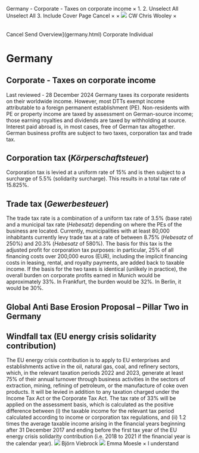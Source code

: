 Germany - Corporate - Taxes on corporate income
×
1.
2.
Unselect All
Unselect All
3.
Include Cover Page
Cancel
×
×
![](-/media/world-wide-tax-summaries/attachments/global---chris-wooley.ashx%3Frev=ac5e5f3223b34096b1afc2a6009c7320&revision=ac5e5f32-23b3-4096-b1af-c2a6009c7320&hash=859B7ADC84DC2CBEC9760E9E6EE7DE6D0A8BFCDF)
CW
Chris Wooley
×
######
Cancel
Send
Overview](germany.html)
Corporate
Individual
# Germany
## Corporate - Taxes on corporate income
Last reviewed - 28 December 2024
Germany taxes its corporate residents on their worldwide income. However, most DTTs exempt income attributable to a foreign permanent establishment (PE). Non-residents with PE or property income are taxed by assessment on German-source income; those earning royalties and dividends are taxed by withholding at source. Interest paid abroad is, in most cases, free of German tax altogether.
German business profits are subject to two taxes, corporation tax and trade tax.
## Corporation tax (*Körperschaftsteuer*)
Corporation tax is levied at a uniform rate of 15% and is then subject to a surcharge of 5.5% (solidarity surcharge). This results in a total tax rate of 15.825%.
## Trade tax (*Gewerbesteuer*)
The trade tax rate is a combination of a uniform tax rate of 3.5% (base rate) and a municipal tax rate (*Hebesatz*) depending on where the PEs of the business are located. Currently, municipalities with at least 80,000 inhabitants currently levy trade tax at a rate of between 8.75% (*Hebesatz* of 250%) and 20.3% (*Hebesatz* of 580%).
The basis for this tax is the adjusted profit for corporation tax purposes: in particular, 25% of all financing costs over 200,000 euros (EUR), including the implicit financing costs in leasing, rental, and royalty payments, are added back to taxable income.
If the basis for the two taxes is identical (unlikely in practice), the overall burden on corporate profits earned in Munich would be approximately 33%. In Frankfurt, the burden would be 32%. In Berlin, it would be 30%.
## Global Anti Base Erosion Proposal – Pillar Two in Germany
## Windfall tax (EU energy crisis solidarity contribution)
The EU energy crisis contribution is to apply to EU enterprises and establishments active in the oil, natural gas, coal, and refinery sectors, which, in the relevant taxation periods 2022 and 2023, generate at least 75% of their annual turnover through business activities in the sectors of extraction, mining, refining of petroleum, or the manufacture of coke oven products. It will be levied in addition to any taxation charged under the Income Tax Act or the Corporate Tax Act. The tax rate of 33% will be applied on the assessment basis, which is calculated as the positive difference between (i) the taxable income for the relevant tax period calculated according to income or corporation tax regulations, and (ii) 1.2 times the average taxable income arising in the financial years beginning after 31 December 2017 and ending before the first tax year of the EU energy crisis solidarity contribution (i.e. 2018 to 2021 if the financial year is the calendar year).
![](-/media/world-wide-tax-summaries/germanybjrn-viebrockgermany--bjorn-viebrock-2jpg20220701104147556.ashx%3Frev=4fd3d46157264818a39749baeb8b338b&revision=4fd3d461-5726-4818-a397-49baeb8b338b&hash=857F6A174280929FF261BAF1B08E99BBBBCEC6BE)
Björn Viebrock
![](-/media/world-wide-tax-summaries/attachments/germany---emma_moesle.ashx%3Frev=636c3aff1db74d23b514ac77a2c63cac&revision=636c3aff-1db7-4d23-b514-ac77a2c63cac&hash=4DA13C6C97F60A4975FD382D821F97950441062A)
Emma Moesle
×
I understand